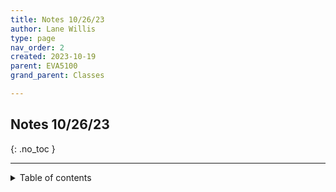 ```yaml
---
title: Notes 10/26/23
author: Lane Willis
type: page
nav_order: 2
created: 2023-10-19
parent: EVA5100
grand_parent: Classes

---
```


## Notes 10/26/23
{: .no_toc }

---

<details closed markdown="block">
  <summary>
    Table of contents
  </summary>
  {: .text-delta }
1. TOC
{:toc}

---

### New Testament Standard for EV

#### Jesus and EV in the Gospels
 * The incarnation was evangelistic in intent.
   * Jesus = God Saves
 * Jesus greatest criticism was to religious leaders.
 * Jesus' ministry modeled EV.
   * He moved from place to place AMONG the broken.
* He demonstrated an evangelistic zeal.
   * Matthew 9:36-38
 * He modeled evangelistic preaching to the masses (Mark 1:14-15).
   * His message was consistent and succinct: The Kingdom of God has come to you.
* He taught about the priority of EV as seen in Luke 15.
   * Parables sheep, coin, son.
   * There is more joy in heaven over one sinner who repents. Care more about lost people than lost possessions or lost revenue.
* He practices personal evangelism.
   * Over 40 accounts in the Gospels of him personally sharing with a variety of people.
   * He SOUGHT people.
   * He was APPROACHABLE.
   * 1 Cor 15 reference.
   * God is Gospel.
* GC passages demand that we evangelize.
* Disciple-making begins among the lost.

#### Paul and EV in Acts and Epistles
* God orchestrated his life experience to prepare him for apostolic ministry.
   * How did your pre-conversion life help to prepare you for ministry.
* Paul’s conversion experience radically shaped him for evangelistic ministry. Acts 9:15
* He used every means possible to evangelize:Paul and EV
   * Mass
   * Household
   * Apologetic
   * Power
   * Teaching - Acts 19 Hall of Tyrannus
   * Literary - NT was written with this intent.
   * Urban
   * Church Planting: he evangelized the networks of early converts and gathered them into the church.
      * CP never mentioned in the Bible, however, is a natural result of making disciples in New areas.
      * CMT mentioned.
* He realized that follow-up of new believers and young believers would generate more evangelistic opportunities via their oikos.
   * Re-visited those he had won.
   * Wrote letters of encouragement to coach and help.
* Paul’s Model for Evangelism
   * The existing church prayed.
   * They evangelized lost people.
   * They discipled new believers.
   * They gathered new believers into churches.
   * They appointed and equipped leaders.
   * Those churches then reproduced new churches.

---

[Back to EVA5100](/classes/semester-6/eva5100/eva5100.html)